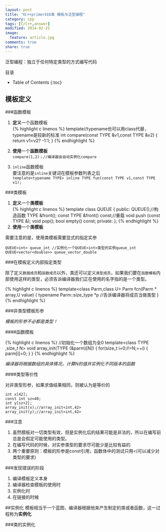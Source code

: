 ```yaml
---
layout: post
title: "《C++primer》16章 模板与泛型编程"
category: cpp
tags: [C/C++,answer]
modified: 2014-02-21
image:
  feature: article.jpg
comments: true
share: true
---
```


泛型编程：独立于任何特定类型的方式编写代码

目录

* Table of Contents
{:toc}

## 模板定义

###函数模板

1. **定义**一个函数模板    
{% highlight c linenos %}
template<typename TYPE>//typename也可以用class代替，typename是较新的标准
int compare(const TYPE &v1,const TYPE &v2)
{
        return v1<v2? -1:1;
}
{% endhighlight %}

2. **使用**一个**函数模板**  
`compare(1,2)；//编译器会自动实例化compare`

3. `inline`函数模板  
要注意的是`inline`关键词在模板参数列表之后  
`template<typename TYPE> inline TYPE fun(const TYPE v1,const TYPE v1);`



###类模板

1. **定义**一个**类模板**  
{% highlight c linenos %}
template<typename TYPE> 
class QUEUE
{
    public:
        QUEUE();//构造函数
        TYPE &front();
        const TYPE &front() const;//重载
        void push (const TYPE &);
        void pop();
        bool empty() const;
    private:
};
{% endhighlight %}
2. **使用**一个**类模板**      

需要注意的是，使用类模板需要显式的指定实参


    QUEUE<int> queue_int //实例化一个QUEUE<int>类型的实例queue_int
    QUEUE<vector<double>> queue_vector_double


###在模板定义内部指定类型

除了定义`数据成员`和`函数成员`以外，类还可以定义`类型成员`，如果我们要在`函数模板`内部使用这样的类型，必须告诉编译器我们正在使用的名字指的是一个类型。

{% highlight c linenos %}
template<class Parm,class U>
Parm fcn(Parm * array,U value)
{
    typename Parm::size_type *p //告诉编译器将成员当做类型
}
{% endhighlight %}

###非类型模板形参

*模板的形参不必都是类型！*

####函数模板


{% highlight c linenos %}
//初始化一个数组为全0
template<class TYPE ,size_t N>
void array_init(TYPE (&parm)[N])
{
    for(size_t i=0;i!=N;++i)
    {
        parm[i]=0;
    }
}
{% endhighlight %}

*编译器将根据数组的具体情况，计算N的值并实例化不同版本的函数*

####类型等价性

对非类型形参，如果求值结果相同，则被认为是等价的


```
int x[42];
const int sz=40;
int y[sz+2];
array_init(x);//array_init<int,42>
array_init(y);//array_init<int,42>
```

###注意
1. 虽然模板对一切类型有效，但是实例化后的结果可能是非法的，所以在编写前总是会假定可能使用的类型。
2. 在编写代码的时候，对实参类型的要求尽可能少是比较有益的
3. 两个重要原则：模板的形参是const引用，函数体中的测试只用<(可以减少对类型的要求)

###发现错误的阶段
1. 编译模板定义本身
2. 编译器检查模板的使用时
3. 实例化时
4. 在链接的时候

##实例化
模板相当于一个蓝图，编译器根据他来产生制定的类或者函数，这一过程称为**实例化**

###类的实例化



















